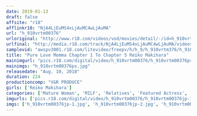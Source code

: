 ```yaml
---
date: 2019-01-13
draft: false
affsite: "r18"
afflinkr18: "NjA4LjEuMS4xLjAuMC4wLjAuMA"
url: "h_910vrtm00376"
urloriginal: "http://www.r18.com/videos/vod/movies/detail/-/id=h_910vrtm00376"
urlfinal: "http://media.r18.com/track/NjA4LjEuMS4xLjAuMC4wLjAuMA/videos/vod/movies/detail/-/id=h_910vrtm00376"
samplevid: "awspv3001.r18.com/litevideo/freepv/h/h_9/h_910vrtm376/h_910vrtm376_dmb_w.mp4"
title: "Pure Love Momma Chapter 1 To Chapter 5 Reiko Makihara"
mainimgurl: "pics.r18.com/digital/video/h_910vrtm00376/h_910vrtm00376ps.jpg"
mainimgs: "h_910vrtm00376ps.jpg"
releasedate: "Aug. 10, 2018"
duration: 224
productioncomp: "V&R PRODUCE"
girls: ['Reiko Makihara']
categories: ['Mature Woman', 'MILF', 'Relatives', 'Featured Actress', 'Drama']
imgurls: ['pics.r18.com/digital/video/h_910vrtm00376/h_910vrtm00376jp-1.jpg', 'pics.r18.com/digital/video/h_910vrtm00376/h_910vrtm00376jp-2.jpg', 'pics.r18.com/digital/video/h_910vrtm00376/h_910vrtm00376jp-3.jpg', 'pics.r18.com/digital/video/h_910vrtm00376/h_910vrtm00376jp-4.jpg', 'pics.r18.com/digital/video/h_910vrtm00376/h_910vrtm00376jp-5.jpg', 'pics.r18.com/digital/video/h_910vrtm00376/h_910vrtm00376jp-6.jpg', 'pics.r18.com/digital/video/h_910vrtm00376/h_910vrtm00376jp-7.jpg', 'pics.r18.com/digital/video/h_910vrtm00376/h_910vrtm00376jp-8.jpg', 'pics.r18.com/digital/video/h_910vrtm00376/h_910vrtm00376jp-9.jpg', 'pics.r18.com/digital/video/h_910vrtm00376/h_910vrtm00376jp-10.jpg', 'pics.r18.com/digital/video/h_910vrtm00376/h_910vrtm00376jp-11.jpg', 'pics.r18.com/digital/video/h_910vrtm00376/h_910vrtm00376jp-12.jpg', 'pics.r18.com/digital/video/h_910vrtm00376/h_910vrtm00376jp-13.jpg', 'pics.r18.com/digital/video/h_910vrtm00376/h_910vrtm00376jp-14.jpg', 'pics.r18.com/digital/video/h_910vrtm00376/h_910vrtm00376jp-15.jpg', 'pics.r18.com/digital/video/h_910vrtm00376/h_910vrtm00376jp-16.jpg', 'pics.r18.com/digital/video/h_910vrtm00376/h_910vrtm00376jp-17.jpg', 'pics.r18.com/digital/video/h_910vrtm00376/h_910vrtm00376jp-18.jpg', 'pics.r18.com/digital/video/h_910vrtm00376/h_910vrtm00376jp-19.jpg', 'pics.r18.com/digital/video/h_910vrtm00376/h_910vrtm00376jp-20.jpg']
imgs: ['h_910vrtm00376jp-1.jpg', 'h_910vrtm00376jp-2.jpg', 'h_910vrtm00376jp-3.jpg', 'h_910vrtm00376jp-4.jpg', 'h_910vrtm00376jp-5.jpg', 'h_910vrtm00376jp-6.jpg', 'h_910vrtm00376jp-7.jpg', 'h_910vrtm00376jp-8.jpg', 'h_910vrtm00376jp-9.jpg', 'h_910vrtm00376jp-10.jpg', 'h_910vrtm00376jp-11.jpg', 'h_910vrtm00376jp-12.jpg', 'h_910vrtm00376jp-13.jpg', 'h_910vrtm00376jp-14.jpg', 'h_910vrtm00376jp-15.jpg', 'h_910vrtm00376jp-16.jpg', 'h_910vrtm00376jp-17.jpg', 'h_910vrtm00376jp-18.jpg', 'h_910vrtm00376jp-19.jpg', 'h_910vrtm00376jp-20.jpg']
---
```

